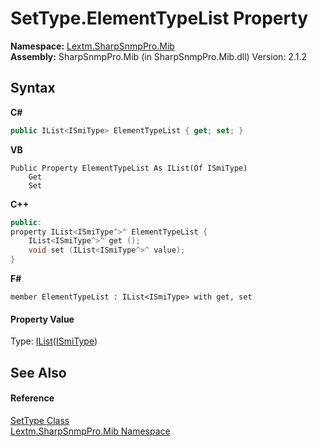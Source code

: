 # SetType.ElementTypeList Property 
 

**Namespace:**&nbsp;<a href="N_Lextm_SharpSnmpPro_Mib">Lextm.SharpSnmpPro.Mib</a><br />**Assembly:**&nbsp;SharpSnmpPro.Mib (in SharpSnmpPro.Mib.dll) Version: 2.1.2

## Syntax

**C#**<br />
``` C#
public IList<ISmiType> ElementTypeList { get; set; }
```

**VB**<br />
``` VB
Public Property ElementTypeList As IList(Of ISmiType)
	Get
	Set
```

**C++**<br />
``` C++
public:
property IList<ISmiType^>^ ElementTypeList {
	IList<ISmiType^>^ get ();
	void set (IList<ISmiType^>^ value);
}
```

**F#**<br />
``` F#
member ElementTypeList : IList<ISmiType> with get, set

```


#### Property Value
Type: <a href="https://docs.microsoft.com/dotnet/api/system.collections.generic.ilist-1" target="_blank" rel="noopener noreferrer">IList</a>(<a href="T_Lextm_SharpSnmpPro_Mib_ISmiType">ISmiType</a>)

## See Also


#### Reference
<a href="T_Lextm_SharpSnmpPro_Mib_SetType">SetType Class</a><br /><a href="N_Lextm_SharpSnmpPro_Mib">Lextm.SharpSnmpPro.Mib Namespace</a><br />